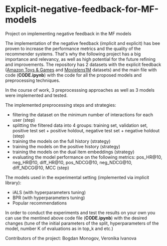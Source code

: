 # Explicit-negative-feedback-for-MF-models
Project on implementing negative feedback in the MF models

The implementation of the negative feedback (implicit and explicit) has bee proven to increase the performance metrics and the quality of the recommender systems. That's why the following project has a big importance and relevancy, as well as high potential for the future refining and improvements. The repository has 2 datasets with the explicit feedback ([Amazon Toys & Games](https://cseweb.ucsd.edu/~jmcauley/datasets/amazon/links.html) and [Movielens1M](https://grouplens.org/datasets/movielens/1m/) datasets) and the main file with code (**CODE.ipynb**) with the code for all the proposed models and preprocessing techniques. 

In the course of work, 3 preprocesssing approaches as well as 3 models were implemented and tested.

The implemented preprocessing steps and strategies:
- filtering the dataset on the minimum number of interactions for each user (step)
- splitting the filtered data into 4 groups: training set, validation set, positive test set + positive holdout, negative test set + negative holdout (step)
- training the models on the full history (strategy)
- training the models on the positive history (strategy)
- training the models on the dual item embeddings (strategy)
- evaluating the model performance on the following metrics: pos_HR@10, neg_HR@10, diff_HR@10, pos_NDCG@10, neg_NDCG@10, diff_NDCG@10, MCC (step)

The models used in the experimental setting (implemented via implicit library):
- iALS (with hyperparameters tuning)
- BPR (with hyperparameters tuning)
- Popular recommendations

In order to conduct the experiments and test the results on your own you can use the mentined above code file (**CODE.ipynb**) with the desired changes (tune of the initial parameters of the split, hyperparameters of the model, number K of evaluations as in top_k and etc.)

Contributors of the project: Bogdan Monogov, Veronika Ivanova
